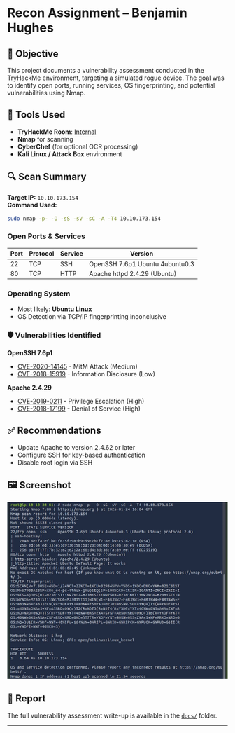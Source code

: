 # Recon Assignment – Benjamin Hughes

## 📌 Objective
This project documents a vulnerability assessment conducted in the TryHackMe environment, targeting a simulated rogue device. The goal was to identify open ports, running services, OS fingerprinting, and potential vulnerabilities using Nmap.

## 🧰 Tools Used
- **TryHackMe Room**: [Internal](https://tryhackme.com/r/room/internal)
- **Nmap** for scanning
- **CyberChef** (for optional OCR processing)
- **Kali Linux / Attack Box** environment

## 🔍 Scan Summary

**Target IP:** `10.10.173.154`  
**Command Used:**
```bash
sudo nmap -p- -O -sS -sV -sC -A -T4 10.10.173.154
```

### Open Ports & Services
| Port | Protocol | Service | Version                     |
|------|----------|---------|-----------------------------|
| 22   | TCP      | SSH     | OpenSSH 7.6p1 Ubuntu 4ubuntu0.3 |
| 80   | TCP      | HTTP    | Apache httpd 2.4.29 (Ubuntu) |

### Operating System
- Most likely: **Ubuntu Linux**
- OS Detection via TCP/IP fingerprinting inconclusive

### 🛡️ Vulnerabilities Identified

**OpenSSH 7.6p1**
- [CVE-2020-14145](https://nvd.nist.gov/vuln/detail/CVE-2020-14145) - MitM Attack (Medium)
- [CVE-2018-15919](https://nvd.nist.gov/vuln/detail/CVE-2018-15919) - Information Disclosure (Low)

**Apache 2.4.29**
- [CVE-2019-0211](https://nvd.nist.gov/vuln/detail/CVE-2019-0211) - Privilege Escalation (High)
- [CVE-2018-17199](https://nvd.nist.gov/vuln/detail/CVE-2018-17199) - Denial of Service (High)

## ✅ Recommendations
- Update Apache to version 2.4.62 or later
- Configure SSH for key-based authentication
- Disable root login via SSH

## 🖼️ Screenshot
![Nmap Scan Screenshot](images/nmap_scan.png)

## 📄 Report
The full vulnerability assessment write-up is available in the [`docs/`](docs/) folder.

---
